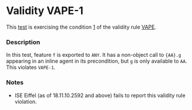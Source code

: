 # Validity VAPE-1

This [test](.) is exercising the condition [1](../Readme.md) of the validity rule [VAPE](../../vape/Readme.md).

### Description

In this test, feature `f` is exported to `ANY`. It has a non-object call to `{AA}.g` appearing in an inline agent in its precondition, but `g` is only available to `AA`. This violates `VAPE-1`.

### Notes

* ISE Eiffel (as of 18.11.10.2592 and above) fails to report this validity rule violation.
